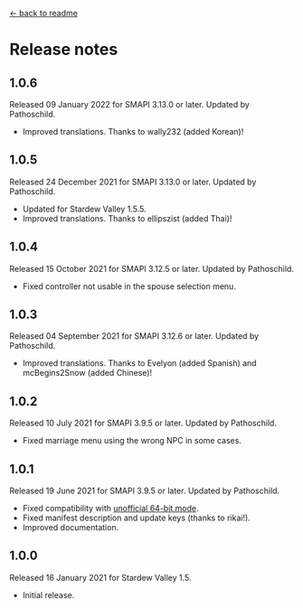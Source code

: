 ﻿﻿[← back to readme](README.md)

# Release notes
## 1.0.6
Released 09 January 2022 for SMAPI 3.13.0 or later. Updated by Pathoschild.

* Improved translations. Thanks to wally232 (added Korean)!

## 1.0.5
Released 24 December 2021 for SMAPI 3.13.0 or later. Updated by Pathoschild.

* Updated for Stardew Valley 1.5.5.
* Improved translations. Thanks to ellipszist (added Thai)!

## 1.0.4
Released 15 October 2021 for SMAPI 3.12.5 or later. Updated by Pathoschild.

* Fixed controller not usable in the spouse selection menu.

## 1.0.3
Released 04 September 2021 for SMAPI 3.12.6 or later. Updated by Pathoschild.

* Improved translations. Thanks to Evelyon (added Spanish) and mcBegins2Snow (added Chinese)!

## 1.0.2
Released 10 July 2021 for SMAPI 3.9.5 or later. Updated by Pathoschild.

* Fixed marriage menu using the wrong NPC in some cases.

## 1.0.1
Released 19 June 2021 for SMAPI 3.9.5 or later. Updated by Pathoschild.

* Fixed compatibility with [unofficial 64-bit mode](https://stardewvalleywiki.com/Modding:Migrate_to_64-bit_on_Windows).
* Fixed manifest description and update keys (thanks to rikai!).
* Improved documentation.

## 1.0.0
Released 16 January 2021 for Stardew Valley 1.5.

* Initial release.
